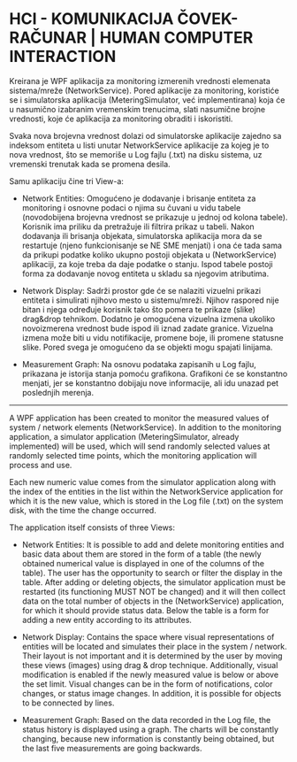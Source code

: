 # HCI - KOMUNIKACIJA ČOVEK-RAČUNAR | HUMAN COMPUTER INTERACTION

Kreirana je WPF aplikacija za monitoring izmerenih vrednosti elemenata sistema/mreže (NetworkService). Pored aplikacije za monitoring, koristiće se i simulatorska 
aplikacija (MeteringSimulator, već implementirana) koja će u nasumično izabranim vremenskim trenucima, slati nasumične brojne vrednosti, koje će aplikacija za 
monitoring obraditi i iskoristiti. 

Svaka nova brojevna vrednost dolazi od simulatorske aplikacije zajedno sa indeksom entiteta u listi unutar NetworkService aplikacije za kojeg je to nova vrednost, 
što se memoriše u Log fajlu (.txt) na disku sistema, uz vremenski trenutak kada se promena desila. 

Samu aplikaciju čine tri View-a:
* Network Entities: Omogućeno je dodavanje i brisanje entiteta za monitoring i osnovne podaci o njima su čuvani u vidu tabele (novodobijena 
brojevna vrednost se prikazuje u jednoj od kolona tabele). Korisnik ima priliku da pretražuje ili filtrira prikaz u tabeli. Nakon dodavanja ili brisanja objekata, 
simulatorska aplikacija mora da se restartuje (njeno funkcionisanje se NE SME menjati) i ona će tada sama da prikupi podatke koliko ukupno postoji objekata u 
(NetworkService) aplikaciji, za koje treba da daje podatke o stanju. Ispod tabele postoji forma za dodavanje novog entiteta u skladu sa njegovim atributima.

* Network Display: Sadrži prostor gde će se nalaziti vizuelni prikazi entiteta i simulirati njihovo mesto u sistemu/mreži. Njihov raspored nije bitan i njega 
određuje korisnik tako što pomera te prikaze (slike) drag&drop tehnikom. Dodatno je omogućena vizuelna izmena ukoliko novoizmerena vrednost bude ispod ili iznad 
zadate granice. Vizuelna izmena može biti u vidu notifikacije, promene boje, ili promene statusne slike. Pored svega je omogućeno da se objekti mogu spajati linijama.

* Measurement Graph: Na osnovu podataka zapisanih u Log fajlu, prikazana je istorija stanja pomoću grafikona. Grafikoni će se konstantno menjati, jer se konstantno 
dobijaju nove informacije, ali idu unazad pet poslednjih merenja. 

-----------------------------------------------------------------------------------------------------------------------------------------------------------------------

A WPF application has been created to monitor the measured values of system / network elements (NetworkService). In addition to the monitoring application, a simulator application (MeteringSimulator, already implemented) will be used, which will send randomly selected values ​​at randomly selected time points, which the monitoring application will process and use. 

Each new numeric value comes from the simulator application along with the index of the entities in the list within the NetworkService application for which it is the new value, which is stored in the Log file (.txt) on the system disk, with the time the change occurred. 

The application itself consists of three Views:
* Network Entities: It is possible to add and delete monitoring entities and basic data about them are stored in the form of a table (the newly obtained numerical value is displayed in one of the columns of the table). The user has the opportunity to search or filter the display in the table. After adding or deleting objects, the simulator application must be restarted (its functioning MUST NOT be changed) and it will then collect data on the total number of objects in the (NetworkService) application, for which it should provide status data. Below the table is a form for adding a new entity according to its attributes. 

* Network Display: Contains the space where visual representations of entities will be located and simulates their place in the system / network. Their layout is not important and it is determined by the user by moving these views (images) using drag & drop technique. Additionally, visual modification is enabled if the newly measured value is below or above the set limit. Visual changes can be in the form of notifications, color changes, or status image changes. In addition, it is possible for objects to be connected by lines. 

* Measurement Graph: Based on the data recorded in the Log file, the status history is displayed using a graph. The charts will be constantly changing, because new information is constantly being obtained, but the last five measurements are going backwards.
